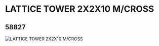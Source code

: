 # LATTICE TOWER 2X2X10 M/CROSS
## 58827
![LATTICE TOWER 2X2X10 M/CROSS](https://lc-www-live-s.legocdn.com/media/bricks/5/2/4509667.jpg)